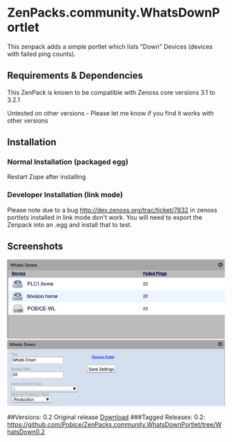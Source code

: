 # ZenPacks.community.WhatsDownPortlet
This zenpack adds a simple portlet which lists "Down" Devices (devices with failed ping counts).

## Requirements & Dependencies
This ZenPack is known to be compatible with Zenoss core versions 3.1 to 3.2.1

Untested on other versions - Please let me know if you find it works with other versions

## Installation
### Normal Installation (packaged egg)
Restart Zope after installing

### Developer Installation (link mode)
Please note due to a bug <http://dev.zenoss.org/trac/ticket/7832> in zenoss portlets installed in link mode don't work.  You will need to export the Zenpack into an .egg and install that to test.

## Screenshots
![Whats Down Portlet](https://github.com/Pobice/ZenPacks.community.WhatsDownPortlet/raw/master/docs/whats_down.png)
![Whats Down Portlet - Options](https://github.com/Pobice/ZenPacks.community.WhatsDownPortlet/raw/master/docs/options.png)

##Versions:
0.2 Original release [Download][]
###Tagged Releases:
0.2: <https://github.com/Pobice/ZenPacks.community.WhatsDownPortlet/tree/WhatsDown0.2>

[Download]: <https://github.com/downloads/Pobice/ZenPacks.community.WhatsDownPortlet/ZenPacks.community.WhatsDownPortlet-0.2-py2.6.egg.zip>

